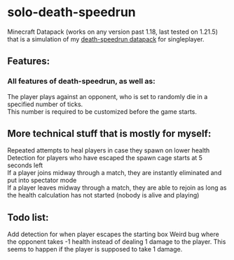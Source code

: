 # solo-death-speedrun
Minecraft Datapack (works on any version past 1.18, last tested on 1.21.5) that is a simulation of my [death-speedrun datapack](https://github.com/random1785/death-speedrun) for singleplayer.

## Features:
### All features of death-speedrun, as well as: <br>
The player plays against an opponent, who is set to randomly die in a specified number of ticks.<br>
This number is required to be customized before the game starts. 


## More technical stuff that is mostly for myself:
Repeated attempts to heal players in case they spawn on lower health<br/>
Detection for players who have escaped the spawn cage starts at 5 seconds left<br/>
If a player joins midway through a match, they are instantly eliminated and put into spectator mode<br/>
If a player leaves midway through a match, they are able to rejoin as long as the health calculation has not started (nobody is alive and playing)

## Todo list:
Add detection for when player escapes the starting box
Weird bug where the opponent takes -1 health instead of dealing 1 damage to the player. This seems to happen if the player is supposed to take 1 damage.
